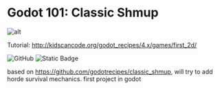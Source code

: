 # Godot 101: Classic Shmup

![alt](http://kidscancode.org/godot_recipes/4.x/img/2d_101_screenshot.png)

Tutorial:
http://kidscancode.org/godot_recipes/4.x/games/first_2d/

![GitHub](https://img.shields.io/github/license/kidscancode/godot_recipes) ![Static Badge](https://img.shields.io/badge/Godot-4.x-blue)

based on https://github.com/godotrecipes/classic_shmup, will try to add horde survival mechanics. first project in godot

